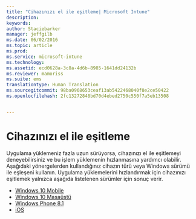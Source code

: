 ```yaml
---
title: "Cihazınızı el ile eşitleme| Microsoft Intune"
description: 
keywords: 
author: Staciebarker
manager: jeffgilb
ms.date: 06/02/2016
ms.topic: article
ms.prod: 
ms.service: microsoft-intune
ms.technology: 
ms.assetid: ecd0628a-3c8a-4d6b-8985-1641dd24132b
ms.reviewer: mamoriss
ms.suite: ems
translationtype: Human Translation
ms.sourcegitcommit: 98ba0968653ceaf13ab5422468040f8e2ce50422
ms.openlocfilehash: 2fc13272848bd70d4ebed2750c550f7a5eb13508


---
```



# Cihazınızı el ile eşitleme

Uygulama yüklemeniz fazla uzun sürüyorsa, cihazınızı el ile eşitlemeyi deneyebilirsiniz ve bu işlem yüklemenin hızlanmasına yardımcı olabilir. Aşağıdaki yönergelerden kullandığınız cihazın türü veya Windows sürümü ile eşleşeni kullanın. Uygulama yüklemelerini hızlandırmak için cihazınızı eşitlemek yalnızca aşağıda listelenen sürümler için sonuç verir.

* [Windows 10 Mobile](sync-your-device-manually-windows.md#windows-10-mobile)
* [Windows 10 Masaüstü](sync-your-device-manually-windows.md#windows-10-desktop)
* [Windows Phone 8.1](sync-your-device-manually-windows.md#windows-phone-8-1)
* [iOS](sync-your-device-manually-ios.md)





<!--HONumber=Jun16_HO4-->


